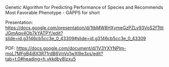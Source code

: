 Genetic Algorithm for Predicting Performance of Species and Recommends Most Favorable Phenotype - GAPPS for short 

Presentation:
https://docs.google.com/presentation/d/1tbMW8HXymeGzPZLv93VoS2fTtttJGmAqv4Ob7kYATPY/edit?slide=id.g3146cb5cc3e_0_43309#slide=id.g3146cb5cc3e_0_43309

PDF: 
https://docs.google.com/document/d/1V3YXYNPlm-moL7MFgB4i8X3R71rdB6VnVo1wXl9e3xs/edit?tab=t.0#heading=h.vkkdby8lzxu5